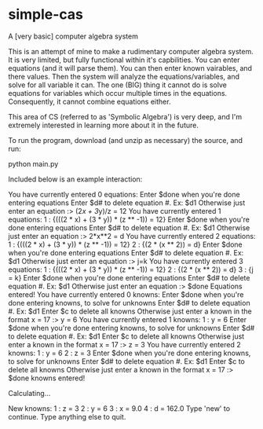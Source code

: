 simple-cas
==========

A [very basic] computer algebra system


This is an attempt of mine to make a rudimentary computer algebra system. It is very limited, but fully functional within it's capbilities. You can enter equations (and it will parse them). You can then enter known vairables, and there values. Then the system will analyze the equations/variables, and solve for all variable it can. The one (BIG) thing it cannot do is solve equations for variables which occur multiple times in the equations. Consequently, it cannot combine equations either.

This area of CS (referred to as 'Symbolic Algebra') is very deep, and I'm extremely interested in learning more about it in the future.

To run the program, download (and unzip as necessary) the source, and run:

python main.py



Included below is an example interaction:

You have currently entered 0 equations:
Enter $done when you're done entering equations
Enter $d# to delete equation #. Ex: $d1
Otherwise just enter an equation
 :> (2*x + 3*y)/z = 12
You have currently entered 1 equations:
  1 : {(((2 * x) + (3 * y)) * (z ** -1)) = 12}
Enter $done when you're done entering equations
Enter $d# to delete equation #. Ex: $d1
Otherwise just enter an equation
 :> 2*x**2 = d
You have currently entered 2 equations:
  1 : {(((2 * x) + (3 * y)) * (z ** -1)) = 12}
  2 : {(2 * (x ** 2)) = d}
Enter $done when you're done entering equations
Enter $d# to delete equation #. Ex: $d1
Otherwise just enter an equation
 :> j=k
You have currently entered 3 equations:
  1 : {(((2 * x) + (3 * y)) * (z ** -1)) = 12}
  2 : {(2 * (x ** 2)) = d}
  3 : {j = k}
Enter $done when you're done entering equations
Enter $d# to delete equation #. Ex: $d1
Otherwise just enter an equation
 :> $done
Equations entered!
You have currently entered 0 knowns:
Enter $done when you're done entering knowns, to solve for unknowns
Enter $d# to delete equation #. Ex: $d1
Enter $c to delete all knowns
Otherwise just enter a known in the format x = 17
 :> y = 6
You have currently entered 1 knowns:
  1 : y = 6
Enter $done when you're done entering knowns, to solve for unknowns
Enter $d# to delete equation #. Ex: $d1
Enter $c to delete all knowns
Otherwise just enter a known in the format x = 17
 :> z = 3
You have currently entered 2 knowns:
  1 : y = 6
  2 : z = 3
Enter $done when you're done entering knowns, to solve for unknowns
Enter $d# to delete equation #. Ex: $d1
Enter $c to delete all knowns
Otherwise just enter a known in the format x = 17
 :> $done
knowns entered!

Calculating...

New knowns:
  1 : z = 3
  2 : y = 6
  3 : x = 9.0
  4 : d = 162.0
Type 'new' to continue.
Type anything else to quit.
